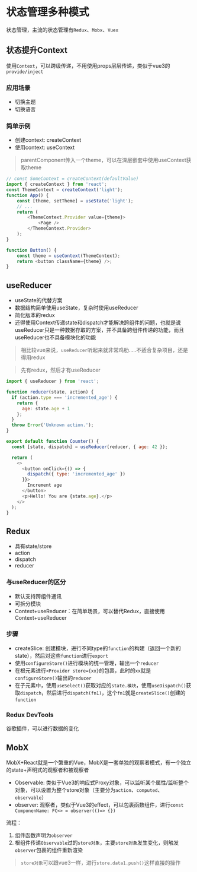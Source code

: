 # 状态管理多种模式

状态管理，主流的状态管理有`Redux`、`Mobx`、`Vuex`


## 状态提升Context

使用`Context`，可以跨级传递，不用使用props层层传递，类似于vue3的`provide/inject`

### 应用场景
- 切换主题
- 切换语言

### 简单示例

- 创建context: createContext
- 使用context: useContext

> parentComponent传入一个theme，可以在深层嵌套中使用useContext获取theme

```js
// const SomeContext = createContext(defaultValue)
import { createContext } from 'react';
const ThemeContext = createContext('light');
function App() {
    const [theme, setTheme] = useState('light');
    // ...
    return (
        <ThemeContext.Provider value={theme}>
            <Page />
        </ThemeContext.Provider>
    );
}

function Button() {
    const theme = useContext(ThemeContext);
    return <button className={theme} />;
}
```


## useReducer

- useState的代替方案
- 数据结构简单使用useState，复杂时使用useReducer
- 简化版本的redux
- 还得使用Context传递state和dispatch才能解决跨组件的问题，也就是说useReducer只是一种数据存取的方案，并不具备跨组件传递的功能，而且useReducer也不具备模块化的功能

> 相比较vue来说，`useReducer`听起来就非常鸡肋.....不适合复杂项目，还是得用redux

> 先有redux，然后才有useReducer

```js
import { useReducer } from 'react';

function reducer(state, action) {
  if (action.type === 'incremented_age') {
    return {
      age: state.age + 1
    };
  }
  throw Error('Unknown action.');
}

export default function Counter() {
  const [state, dispatch] = useReducer(reducer, { age: 42 });

  return (
    <>
      <button onClick={() => {
        dispatch({ type: 'incremented_age' })
      }}>
        Increment age
      </button>
      <p>Hello! You are {state.age}.</p>
    </>
  );
}
```





## Redux

- 具有state/store
- action
- dispatch
- reducer

### 与useReducer的区分

- 默认支持跨组件通讯
- 可拆分模块
- Context+useReducer：在简单场景，可以替代Redux，直接使用Context+useReducer


### 步骤

- createSlice: 创建模块，进行不同type的`function`的构建（返回一个新的state），然后对这些`function`进行`export`
- 使用`configureStore()`进行模块的统一管理，输出一个`reducer`
- 在根元素进行`<Provider store={xx}`的包裹，此时的`xx`就是`configureStore()`输出的`reducer`
- 在子元素中，使用`useSelect()`获取对应的`state.模块`，使用`useDispatch()`获取`dispatch`，然后进行`dispatch(fn1)`，这个`fn1`就是`createSlice()`创建的`function`


### Redux DevTools

谷歌插件，可以进行数据的变化



## MobX

MobX+React就是一个繁重的Vue，MobX是一套单独的观察者模式，有一个独立的state+声明式的观察者和被观察者
- Observable: 类似于Vue3的响应式Proxy对象，可以监听某个属性/监听整个对象，可以设置为整个store对象（主要分为`action`、`computed`、`observable`）
- observer: 观察者，类似于Vue3的effect，可以包裹函数组件，进行`const ComponenName: FC<> = observer(()=> {})`

流程：
1. 组件函数声明为`observer`
2. 根组件传递`Observable`过的`store对象`，主要`store对象`发生变化，则触发`observer`包裹的组件重新渲染
> `store对象`可以跟vue3一样，进行`store.data1.push()`这样直接的操作




